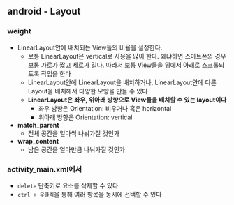## android - Layout

### weight
* LinearLayout안에 배치되는 View들의 비율을 설정한다. 
  * 보통 LinearLayout은 vertical로 사용을 많이 한다. 왜냐하면 스마트폰의 경우 보통 가로가 짧고 세로가 길다. 따라서 보통 View들을 위에서 아래로 스크롤되도록 작업을 한다
  * LinearLayout안에 LinearLayout을 배치하거나, LinearLayout안에 다른 Layout을 배치해서 다양한 모양을 만들 수 있다
  * **LinearLayout은 좌우, 위아래 방향으로 View들을 배치할 수 있는 layout이다**
    * 좌우 방향은 Orientation: 비우거나 혹은 horizontal
    * 위아래 방향은 Orientation: vertical
* **match_parent**
  * 전체 공간을 얼마씩 나눠가질 것인가
* **wrap_content**
  * 남은 공간을 얼마만큼 나눠가질 것인가

### activity_main.xml에서
* `delete` 단축키로 요소를 삭제할 수 있다
* `ctrl + 우클릭`을 통해 여러 항목을 동시에 선택할 수 있다
